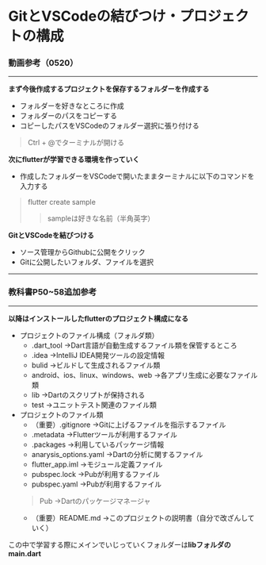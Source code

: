 # GitとVSCodeの結びつけ・プロジェクトの構成

### 動画参考（0520）
***  
**まず今後作成するプロジェクトを保存するフォルダーを作成する**  
- フォルダーを好きなところに作成  
- フォルダーのパスをコピーする  
- コピーしたパスをVSCodeのフォルダー選択に張り付ける
> Ctrl + @でターミナルが開ける  
 
 **次にflutterが学習できる環境を作っていく**  
- 作成したフォルダーをVSCodeで開いたままターミナルに以下のコマンドを入力する  
> flutter create sample  
>> sampleは好きな名前（半角英字）  

**GitとVSCodeを結びつける**
- ソース管理からGithubに公開をクリック
- Gitに公開したいフォルダ、ファイルを選択
***
### 教科書P50~58追加参考
***
**以降はインストールしたflutterのプロジェクト構成になる**  
- プロジェクトのファイル構成（フォルダ類）
    - .dart_tool →Dart言語が自動生成するファイル類を保管するところ
    - .idea →IntelliJ IDEA開発ツールの設定情報
    - bulid →ビルドして生成されるファイル類
    - android、ios、linux、windows、web →各アプリ生成に必要なファイル類
    - lib →Dartのスクリプトが保持される
    - test →ユニットテスト関連のファイル類
- プロジェクトのファイル類
    - （重要）.gitignore →Gitに上げるファイルを指示するファイル
    - .metadata →Flutterツールが利用するファイル
    - .packages →利用しているパッケージ情報
    - anarysis_options.yaml →Dartの分析に関するファイル
    - flutter_app.iml →モジュール定義ファイル
    - pubspec.lock →Pubが利用するファイル
    - pubspec.yaml →Pubが利用するファイル
    > Pub →Dartのパッケージマネージャ
    - （重要）README.md →このプロジェクトの説明書（自分で改ざんしていく）

この中で学習する際にメインでいじっていくフォルダーは**libフォルダのmain.dart**



